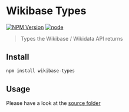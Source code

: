 # Wikibase Types

[![NPM Version](https://img.shields.io/npm/v/wikibase-types.svg)](https://www.npmjs.com/package/wikibase-types)
[![node](https://img.shields.io/node/v/wikibase-types.svg)](https://www.npmjs.com/package/wikibase-types)

> Types the Wikibase / Wikidata API returns

## Install

```bash
npm install wikibase-types
```

## Usage

Please have a look at the [source folder](source)

